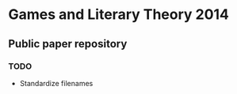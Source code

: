 Games and Literary Theory 2014
==============================

## Public paper repository

### TODO
 - Standardize filenames 